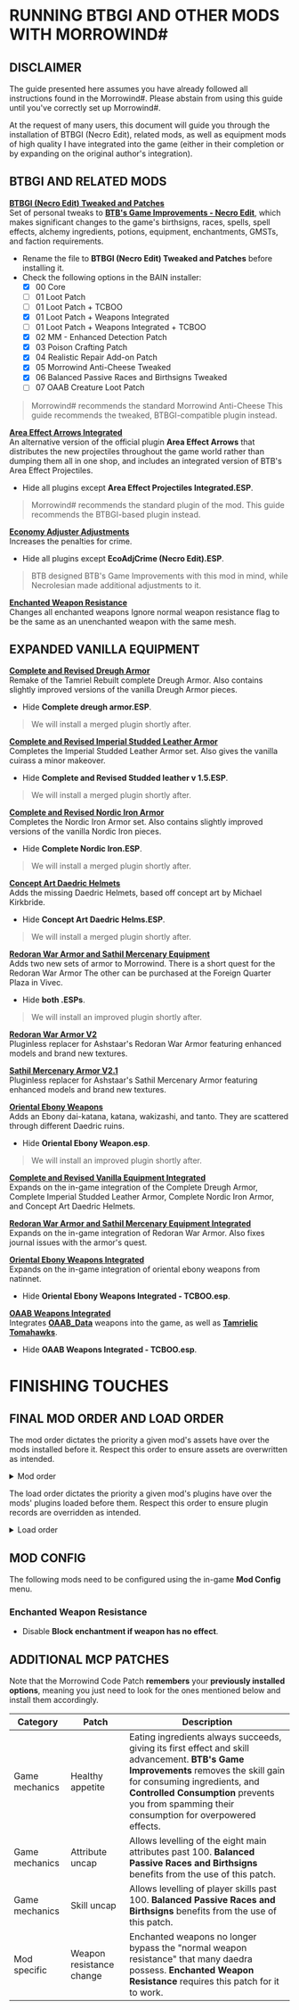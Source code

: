 # RUNNING BTBGI AND OTHER MODS WITH MORROWIND#

## DISCLAIMER

The guide presented here assumes you have already followed all instructions found in the Morrowind#. Please abstain from using this guide until you've correctly set up Morrowind#.

At the request of many users, this document will guide you through the installation of BTBGI (Necro Edit), related mods, as well as equipment mods of high quality I have integrated into the game (either in their completion or by expanding on the original author's integration).

## BTBGI AND RELATED MODS

[**BTBGI (Necro Edit) Tweaked and Patches**](https://www.nexusmods.com/morrowind/mods/50308)  
Set of personal tweaks to [**BTB's Game Improvements - Necro Edit**](https://www.nexusmods.com/morrowind/mods/47129), which makes significant changes to the game's birthsigns, races, spells, spell effects, alchemy ingredients, potions, equipment, enchantments, GMSTs, and faction requirements. 
- Rename the file to **BTBGI (Necro Edit) Tweaked and Patches** before installing it.
- Check the following options in the BAIN installer:
  - [X] 00 Core
  - [ ] 01 Loot Patch
  - [ ] 01 Loot Patch + TCBOO
  - [X] 01 Loot Patch + Weapons Integrated
  - [ ] 01 Loot Patch + Weapons Integrated + TCBOO
  - [X] 02 MM - Enhanced Detection Patch
  - [X] 03 Poison Crafting Patch
  - [X] 04 Realistic Repair Add-on Patch
  - [X] 05 Morrowind Anti-Cheese Tweaked
  - [X] 06 Balanced Passive Races and Birthsigns Tweaked
  - [ ] 07 OAAB Creature Loot Patch

> Morrowind# recommends the standard Morrowind Anti-Cheese This guide recommends the tweaked, BTBGI-compatible plugin instead.

[**Area Effect Arrows Integrated**](https://www.nexusmods.com/morrowind/mods/47745)  
An alternative version of the official plugin **Area Effect Arrows** that distributes the new projectiles throughout the game world rather than dumping them all in one shop, and includes an integrated version of BTB's Area Effect Projectiles.
- Hide all plugins except **Area Effect Projectiles Integrated.ESP**.

> Morrowind# recommends the standard plugin of the mod. This guide recommends the BTBGI-based plugin instead.

[**Economy Adjuster Adjustments**](https://www.nexusmods.com/morrowind/mods/47130)  
Increases the penalties for crime.
- Hide all plugins except **EcoAdjCrime (Necro Edit).ESP**.

> BTB designed BTB's Game Improvements with this mod in mind, while Necrolesian made additional adjustments to it.

[**Enchanted Weapon Resistance**](https://www.nexusmods.com/morrowind/mods/50194)  
Changes all enchanted weapons Ignore normal weapon resistance flag to be the same as an unenchanted weapon with the same mesh.

## EXPANDED VANILLA EQUIPMENT

[**Complete and Revised Dreugh Armor**](https://www.nexusmods.com/morrowind/mods/49092)  
Remake of the Tamriel Rebuilt complete Dreugh Armor. Also contains slightly improved versions of the vanilla Dreugh Armor pieces.
- Hide **Complete dreugh armor.ESP**.

> We will install a merged plugin shortly after.

[**Complete and Revised Imperial Studded Leather Armor**](https://www.nexusmods.com/morrowind/mods/49301)  
Completes the Imperial Studded Leather Armor set. Also gives the vanilla cuirass a minor makeover.
- Hide **Complete and Revised Studded leather v 1.5.ESP**.

> We will install a merged plugin shortly after.

[**Complete and Revised Nordic Iron Armor**](https://www.nexusmods.com/morrowind/mods/50166)  
Completes the Nordic Iron Armor set. Also contains slightly improved versions of the vanilla Nordic Iron pieces.
- Hide **Complete Nordic Iron.ESP**.

> We will install a merged plugin shortly after.

[**Concept Art Daedric Helmets**](https://www.nexusmods.com/morrowind/mods/49534)  
Adds the missing Daedric Helmets, based off concept art by Michael Kirkbride.
- Hide **Concept Art Daedric Helms.ESP**.

> We will install a merged plugin shortly after.

[**Redoran War Armor and Sathil Mercenary Equipment**](https://www.nexusmods.com/morrowind/mods/44038)  
Adds two new sets of armor to Morrowind. There is a short quest for the Redoran War Armor The other can be purchased at the Foreign Quarter Plaza in Vivec.
- Hide **both .ESPs**.

> We will install an improved plugin shortly after.

[**Redoran War Armor V2**](https://www.nexusmods.com/morrowind/mods/48770)  
Pluginless replacer for Ashstaar's Redoran War Armor featuring enhanced models and brand new textures.

[**Sathil Mercenary Armor V2.1**](https://www.nexusmods.com/morrowind/mods/48340)  
Pluginless replacer for Ashstaar's Sathil Mercenary Armor featuring enhanced models and brand new textures.

[**Oriental Ebony Weapons**](https://www.nexusmods.com/morrowind/mods/47173)  
Adds an Ebony dai-katana, katana, wakizashi, and tanto. They are scattered through different Daedric ruins.
- Hide **Oriental Ebony Weapon.esp**.

> We will install an improved plugin shortly after.

[**Complete and Revised Vanilla Equipment Integrated**](https://www.nexusmods.com/morrowind/mods/50307)  
Expands on the in-game integration of the Complete Dreugh Armor, Complete Imperial Studded Leather Armor, Complete Nordic Iron Armor, and Concept Art Daedric Helmets.

[**Redoran War Armor and Sathil Mercenary Equipment Integrated**](https://www.nexusmods.com/morrowind/mods/50307)  
Expands on the in-game integration of Redoran War Armor. Also fixes journal issues with the armor's quest.

[**Oriental Ebony Weapons Integrated**](https://www.nexusmods.com/morrowind/mods/50307)  
Expands on the in-game integration of oriental ebony weapons from natinnet.
- Hide **Oriental Ebony Weapons Integrated - TCBOO.esp**.

[**OAAB Weapons Integrated**](https://www.nexusmods.com/morrowind/mods/50307)  
Integrates [**OAAB_Data**](https://www.nexusmods.com/morrowind/mods/49042) weapons into the game, as well as [**Tamrielic Tomahawks**](https://www.nexusmods.com/morrowind/mods/49720).
- Hide **OAAB Weapons Integrated - TCBOO.esp**.

# FINISHING TOUCHES

## FINAL MOD ORDER AND LOAD ORDER

The mod order dictates the priority a given mod's assets have over the mods installed before it. Respect this order to ensure assets are overwritten as intended.

<details>
<summary>Mod order</summary>

```
DLC: Tribunal
DLC: Bloodmoon
MGE XE Shader Pack Rev 2
Pixel Shader Style Water for MGE XE
Patch for Purists
Under Construction
Correct UV Rocks
Rope Fence Fix
Morrowind Optimization Patch
Project Atlas
AtlAd
Creature VFX Restoration
Glowing Flames
Expeditious Exit
Fortify MAX
Loading Doors Lock Tune
Run Fix
Memory Monitor
Sophisticated Save System
Thrown Projectiles Revamped
Divayth Fyr Puzzle Fixed
Dubdilla Location Fix
Consistent Enchanting
Quest Skill Reward Fix
Skill Increase GMST Fix
Better Scamps
Correct UV Mudcrabs
Better Readable Beauty Font
Better Daedric Font
Title Screen Reworked
Widescreen Splash Replacer
Widescreen Splash Additions
UI Expansion
Alchemical Knowledge
Better Questlist
Companion Health Bars
Continue
Magic Icons
Book Worm
Class Description Tooltip
Tooltip
Tooltips Complete
Character Creation Name Generator
Clock Block
HUD Weapon Charge
Smart Journal
Consistent Keys
Propylon Index Renamer
Soulgem Renamer
Adamantium Ore Fix
Book Pickup
Diligent Defenders
Easy Escort
Essential Indicators
GMST Menu
GMST Menu Preset
Graphic Herbalism MWSE
Graphic Herbalism MWSE Patches and Replacers
Graphic Herbalism Ash Yam Collision Switch
Graphic Herbalism Lighting
Hide the Skooma
Hotkeys Extended
Improved Temple Experience
No Thank You
Quick Equip
Right Click Menu Exit
Security Enhanced
Shrine Tooltips
Smart Ammo
Smarter Soultrap
Torch Hotkey
Better Buoyancy
Kill Command
No Auto Vanity Camera
Quick Char (Timescale6 Edit)
Quick Loadouts
Randomised Chargen
Switchable Scriptures
Expansion Delay
Early Transport to Mournhold
Area Effect Arrows Integrated
Master Index
Better Propylon Teleport Script
FMI - Hospitality Papers Expanded
Services Restored
The Publicans
Borrowed Time
Hold Your Breath
Lucky Loot
Magicka Based Skill Progression
Marksman Rebalanced
Putting Power in Willpower
Sneaky Strike
Useful Bound Armor
Wings of Will
Drop Light
Light Decay
No Beds for the Diseased
Realistic Movement Speeds
Wading in Water MW
Class-Conscious Character Progression (CCCP)
Class Skill Limit
Controlled Consumption
Dungeons Rest
Harder Barter
Nimble Armor
No Disease Labels
Ownership Overhaul
Pass the Time
Pickpocket
Pickpocket Fix
Reactive Resistance
Restocking Alchemy Essentials
Stealth Improved
Stealth Improved Fix
Beware the Sixth House (Sixth House Overhaul)
Tribunal Rebalance
Bloodmoon Rebalance
Skills Module
Ashfall - A Camping Survival and Needs Mod
Brutal Backstabbing
Give a Gift
Lua Lockbashing
Locks and Traps Detection
Visually Trapped Objects
Lucky Strike - A Critical Hit Mod
MAB0's Foundations
MAB0's Manipulated
Map and Compass
Map Replacements for Maps and Compass Wagner Style
Magicka Expanded
Miscast Enhanced
MM - Enhanced Detection
MM - Enhanced Light
MM - Enhanced Invisibility
MM - Enhanced Telekinesis
Poison Crafting
Restocking Alchemy Essentials - Poison Crafting Patch
Realistic Repair
Realistic Repair Add-on
Silver Tongue
Sheep-no-More
Shut the Fuck up Cliff Racers
AURA
AURA Replacer
Character Sound Overhaul
Distant Thunder
Haunted Barrows
Heartthrum
No Female Nord Screeching
Outdoor Banners With Sound
Quieter Doors and Spells
Sounds of Souls
Spell Sounds Enhanced
Store Entrance Chimes
Water Sounds
MUSE 2 - Morrowind Music System Extended
MUSE 2.02 Necro Edit
Revenant's Better Music System Improved for MUSE 2.1
TUBES4MUSE
Great Service
Idle Talk
LDM - Context Matters
FMI - NotAllDunmer
Greetings for No Lore
Its a Deal
Outfit Greetings Tweaked
Intelligent Textures
AtlAd - Intelligent Textures Patch
Familiar Faces
Facelift Meshes
Comrade Raven's Book Arts Replacer
Pete's Scroll 2018 ...in 2020
Just Drop It
Better Waterfalls
I Lava Good Mesh Replacer
Remiros' Groundcover
Scum Retexture
Scummy Scum
Signposts Retextured
Glow in the Dahrk
AtlAd - GITD - Interior Sunrays Patch
Nords, Shut Your Windows!
Here Comes The Sun... Glare
Let There Be Darkness
The Midnight Oil
Transporter Lights
Watch the Skies
Dying Worlds - Moons Retexture
Weather Adjuster
Weather Adjuster Preset
Assetless No Glow
Mist Retexture
Subtle Smoke
Yet Another Guard Diversity - Regular
Improved Thrown Weapon Projectiles
Weapon Sheathing
Morrowind Optimization Patch Weapon Sheathing Patch
Weapon Sheathing - Assetless No Glow Patch
Weapon Sheathing Additions
OAAB_Data
Bretons Stand Taller
Familiar Faces - Knife-Ears
Familiar Faces - Whiskers
3D Vines Vanilla Mushroom Trees
Ashmire Replacer
Distant Mournhold
OAAB Dwemer Pavements
Inscribed Maar Gan Rock
Know Thy Ancestors
Nordic Chest Replacer
Trackless Grazeland
Grass for Trackless Grazeland
Vivec Palace Water Replacer
Well Diversified
Bitter Coast Sounds (UMOPP)
OAAB Dwemer Lightning Rods
Flies
Heat Haze
Mistify
Shattered Stones - An Earthquake Mod
The Dream is the Door
Throbbing Meat - A Corprus Meat Replacer
Unto Dust
Subtle Magic Glow
Visually Filled Soul Gems
Incarnates Overhauled
Silt Strider Animation Restored
Better Fitted Female Armors
Properly Fitted Female Pants
Complete Armor Joints
Imperial Steel Cuirass Tweaks
Pincushion
Pincushion - Improved Thrown Weapon Projectiles Patch
Weapon Sheathing - Bow Position Edit
Wolf Helmet Replacer 
Arukinns Better Books and Scrolls
Melchior's Magnificent Manuscripts
Switchable Scriptures Melchior's Magnificent Manuscripts Patch
OAAB Scroll Qualities
Simple Golden Gold
Intelligent Textures Simple Golden Gold
BTBGI (Necro Edit) Tweaked and Patches
Economy Adjuster Adjustments
Enchanted Weapon Resistance
Complete and Revised Dreugh Armor
Complete and Revised Imperial Studded Leather Armor
Complete and Revised Nordic Iron Armor
Concept Art Daedric Helmets
Redoran War Armor and Sathil Mercenary Equipment
Sathil Mercenary Armor
Redoran War Armor
Oriental Ebony Weapons
Complete and Revised Vanilla Equipment Integrated
Redoran War Armor and Sathil Mercenary Equipment Integrated
Oriental Ebony Weapons Integrated
OAAB Weapons Integrated
```
</details>

The load order dictates the priority a given mod's plugins have over the mods' plugins loaded before them. Respect this order to ensure plugin records are overridden as intended.

<details>
<summary>Load order</summary>

```
Morrowind.esm
Tribunal.esm
Bloodmoon.esm
OAAB_Data.esm
Patch for Purists.esm
Ownership Overhaul.esm
Patch for Purists - Book Typos.ESP
Patch for Purists - Semi-Purist Fixes.ESP
Under Construction.ESP
chuzei_helm_no_neck.ESP
Lake Fjalding Anti-Suck.ESP
Glowing Flames - NoMoreLightlessFlames v1.1.ESP
Divayth Fyr Puzzle Fixed.ESP
Dubdilla Location Fix.ESP
Adamantium Ore Fix.ESP
Improved Temple Experience.ESP
No Thank You.ESP
Quick Char (Necro Edit).ESP
Expansion Delay.ESP
Early Transport to Mournhold.ESP
Area Effect Arrows Integrated.ESP
master_index.ESP
Better Propylon Teleport Warp-Master Index.ESP
Hospitality_Papers_Expanded_v2.7.ESP
Services Restored.ESP
The Publicans.ESP
No Beds for the Diseased.ESP
Restocking Alchemy Essentials.ESP
BTB's Game Improvements (Necro Edit - No RAB) Tweaked.ESP
Balanced Passive Races and Birthsigns Tweaked.ESP
Area Effect Projectiles Integrated.ESP
EcoAdjCrime (Necro Edit).ESP
Morrowind Anti-Cheese Tweaked.ESP
Morrowind Anti-Cheese.ESP
Beware the Sixth House.ESP
tribunal rebalance.ESP
Bloodmoon Rebalance.ESP
Ashfall.ESP
Enhanced Light.ESP
mwse_PoisonCrafting.ESP
Restocking Alchemy Essentials PoisonCrafting Patch.ESP
Realistic_Repair_Add-on.ESP
BTBGI Realistic Repair Add-on Patch.ESP
Distant Thunder (No Scripts).ESP
Haunted Barrows.ESP
RFD_Heartthrum.ESP
Outdoor Banners With Sound.ESP
Quieter Doors and Spells.ESP
Store Entrance Chimes - Alt Ver.ESP
Great Service.ESP
Idle Talk.ESP
LDM - Context Matters 1.5.ESP
FMI_#NotAllDunmer.ESP
Greetings for No Lore.ESP
Its a deal.ESP
outfit greetings tweaked.ESP
Better_Typography_Bookarts_Fix.ESP
PB_SignpostsRetextured.ESP
GITD_WL_RR_Interiors.ESP
TheMidnightOil.ESP
Yet Another Guard Diversity - Regular.ESP
Mournhold LOD.ESP
OAAB Dwemer Pavements.ESP
Inscribed Maar Gan Rock.ESP
Know Thy Ancestors.ESP
Nordic Chest Replacer.ESP
Trackless Grazeland.ESP
Trackless Grazeland OAAB Dwemer Pavements Patch.ESP
Well Diversified.ESP
bcsounds.ESP
Flies.ESP
mistify.ESP
Shattered Stones - An Earthquake Mod.ESP
The Dream is the Door.ESP
Incarnates Overhauled.ESP
Silt Strider Animation Restored.ESP
Alex's Better Fitted Female Armors.ESP
FemalePants.ESP
Complete Armor Joints.ESP
Complete and Revised Vanilla Equipment Integrated.ESP
Complete and Revised Vanilla Equipment Integrated YAGD Patch.ESP
Redoran War and Sathil Mercenary Armor Integrated.ESP
Oriental Ebony Weapons Integrated.ESP
OAAB Weapons Integrated.ESP
OAAB Weapons Integrated TB Patch.ESP
OAAB Weapons Integrated YAGD Patch.ESP
multipatch.ESP
Merged Objects.ESP
Weapons Integrated BTBGI Loot Patch.ESP
```
</details>

## MOD CONFIG

The following mods need to be configured using the in-game **Mod Config** menu.

### Enchanted Weapon Resistance

- Disable **Block enchantment if weapon has no effect**.

## ADDITIONAL MCP PATCHES

Note that the Morrowind Code Patch **remembers** your **previously installed options**, meaning you just need to look for the ones mentioned below and install them accordingly.

Category | Patch | Description
------------ | ------------- | -------------
Game mechanics | Healthy appetite | Eating ingredients always succeeds, giving its first effect and skill advancement. **BTB's Game Improvements** removes the skill gain for consuming ingredients, and **Controlled Consumption** prevents you from spamming their consumption for overpowered effects.
Game mechanics | Attribute uncap | Allows levelling of the eight main attributes past 100. **Balanced Passive Races and Birthsigns** benefits from the use of this patch.
Game mechanics | Skill uncap | Allows levelling of player skills past 100. **Balanced Passive Races and Birthsigns** benefits from the use of this patch.
Mod specific | Weapon resistance change | Enchanted weapons no longer bypass the "normal weapon resistance" that many daedra possess. **Enchanted Weapon Resistance** requires this patch for it to work.
